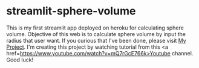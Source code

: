 # streamlit-sphere-volume
This is my first streamlit app deployed on heroku for calculating sphere volume.
Objective of this web is to calculate sphere volume by input the radius that user want.
If you curious that I've been done, please visit <a href=http://streamlit-volume-sphere.herokuapp.com/>My Project</a>.
I'm creating this project by watching tutorial from this <a href=https://www.youtube.com/watch?v=mQ7rGcE766k>Youtube</a> channel.
Good luck!
